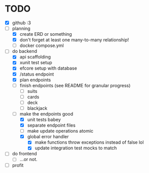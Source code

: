 # TODO

- [X] github :3
- [ ] planning
    - [X] create ERD or something
    - [X] don't forget at least one many-to-many relationship!
    - [ ] docker compose.yml
- [ ] do backend
    - [X] api scaffolding
    - [X] xunit test setup
    - [X] efcore setup with database
    - [X] /status endpoint
    - [X] plan endpoints
    - [ ] finish endpoints (see README for granular progress)
        - [ ] suits
        - [ ] cards
        - [ ] deck
        - [ ] blackjack
    - [ ] make the endpoints good
        - [X] unit tests babey
        - [X] separate endpoint files
        - [ ] make update operations atomic
        - [X] global error handler
            - [X] make functions throw exceptions instead of false lol
            - [X] update integration test mocks to match
- [ ] do frontend
    - [ ] ...or not.
- [ ] profit
